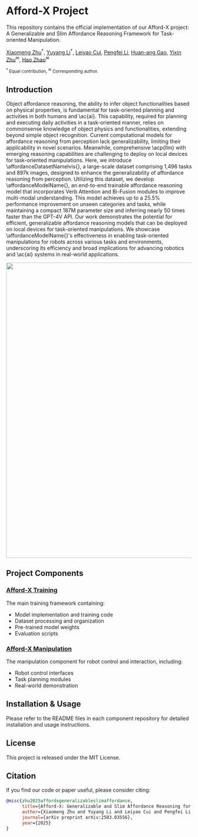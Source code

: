 # Afford-X Project

This repository contains the official implementation of our Afford-X project: A Generalizable and Slim Affordance Reasoning Framework for Task-oriented Manipulation.

[Xiaomeng Zhu]( )<sup>†</sup>, [Yuyang Li]( )<sup>†</sup>, [Leiyao Cui]( ), [Pengfei Li](), [Huan-ang Gao](), [Yixin Zhu](https://yzhu.io/)<sup>✉</sup>, [Hao Zhao](https://sites.google.com/view/fromandto)<sup>✉</sup>

<small><sup>†</sup> Equal contribution, <sup>✉</sup> Corresponding author.</small>

## Introduction
Object affordance reasoning, the ability to infer object functionalities based on physical properties, is fundamental for task-oriented planning and activities in both humans and \ac{ai}. This capability, required for planning and executing daily activities in a task-oriented manner, relies on commonsense knowledge of object physics and functionalities, extending beyond simple object recognition. Current computational models for affordance reasoning from perception lack generalizability, limiting their applicability in novel scenarios. Meanwhile, comprehensive \acp{llm} with emerging reasoning capabilities are challenging to deploy on local devices for task-oriented manipulations. Here, we introduce \affordanceDatasetNamelvis{}, a large-scale dataset comprising 1,496 tasks and 897k images, designed to enhance the generalizability of affordance reasoning from perception. Utilizing this dataset, we develop \affordanceModelName{}, an end-to-end trainable affordance reasoning model that incorporates Verb Attention and Bi-Fusion modules to improve multi-modal understanding. This model achieves up to a 25.5\% performance improvement on unseen categories and tasks, while maintaining a compact 187M parameter size and inferring nearly 50 times faster than the GPT-4V API. Our work demonstrates the potential for efficient, generalizable affordance reasoning models that can be deployed on local devices for task-oriented manipulations. We showcase \affordanceModelName{}'s effectiveness in enabling task-oriented manipulations for robots across various tasks and environments, underscoring its efficiency and broad implications for advancing robotics and \ac{ai} systems in real-world applications.

<p align="center"><img src="media/teaser.png" width="800" /></p>

## Project Components

### [Afford-X Training](https://github.com/ZhuXMMM/Afford-X)
The main training framework containing:
- Model implementation and training code
- Dataset processing and organization
- Pre-trained model weights
- Evaluation scripts

### [Afford-X Manipulation](https://github.com/YuyangLee/Afford-X-Manip)
The manipulation component for robot control and interaction, including:
- Robot control interfaces
- Task planning modules
- Real-world demonstration

## Installation & Usage
Please refer to the README files in each component repository for detailed installation and usage instructions.

## License
This project is released under the MIT License.

## Citation
If you find our code or paper useful, please consider citing:
```bibtex
@misc{zhu2025affordxgeneralizableslimaffordance,
      title={Afford-X: Generalizable and Slim Affordance Reasoning for Task-oriented Manipulation}, 
      author={Xiaomeng Zhu and Yuyang Li and Leiyao Cui and Pengfei Li and Huan-ang Gao and Yixin Zhu and Hao Zhao},
      journal={arXiv preprint arXiv:2503.03556},
      year={2025}
}
```